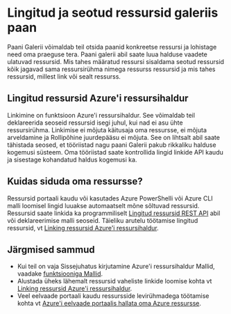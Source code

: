 <properties 
    pageTitle="Lingitud ja seotud ressursid galeriis paan" 
    description="Lugege lisateavet seotud ja lingitud ressursside, mis kuvatakse paan Galerii Azure eelvaade portaali." 
    services="azure-portal" 
    documentationCenter="" 
    authors="adamabdelhamed" 
    manager="wpickett" 
    editor=""/>

<tags 
    ms.service="azure-portal" 
    ms.workload="multiple" 
    ms.tgt_pltfrm="na" 
    ms.devlang="na" 
    ms.topic="article" 
    ms.date="07/16/2015" 
    ms.author="adamab"/>

# <a name="related-and-linked-resources-in-the-tile-gallery"></a>Lingitud ja seotud ressursid galeriis paan

Paani Galerii võimaldab teil otsida paanid konkreetse ressursi ja lohistage need oma praeguse tera. Paani galerii abil saate luua halduse vaadete ulatuvad ressursid. Mis tahes määratud ressursi sisaldama seotud ressursid kõik jagavad sama ressursirühma nimega ressurss ressursid ja mis tahes ressursid, millest link või sealt ressurss.

## <a name="linked-resources-in-azure-resource-manager"></a>Lingitud ressursid Azure'i ressursihaldur

Linkimine on funktsioon Azure'i ressursihaldur.  See võimaldab teil deklareerida seoseid ressursid isegi juhul, kui nad ei asu ühte ressursirühma. Linkimise ei mõjuta käitusaja oma ressursse, ei mõjuta arveldamine ja Rollipõhine juurdepääsu ei mõjuta.  See on lihtsalt abil saate tähistada seosed, et tööriistad nagu paani Galerii pakub rikkaliku halduse kogemusi süsteem.  Oma tööriistad saate kontrollida lingid linkide API kaudu ja sisestage kohandatud haldus kogemusi ka. 

## <a name="how-do-i-link-my-resources"></a>Kuidas siduda oma ressursse?

Ressursid portaali kaudu või kasutades Azure PowerShelli või Azure CLI malli loomisel lingid luuakse automaatselt mõne sõltuvad ressursid. Ressursid saate linkida ka programmiliselt [Lingitud ressursid REST API](https://msdn.microsoft.com/library/azure/mt238499.aspx) abil või deklareerimise malli seoseid. Täieliku arutelu töötamise lingitud ressursid, vt [Linking ressursid Azure'i ressursihaldur](../resource-group-link-resources.md).

## <a name="next-steps"></a>Järgmised sammud

- Kui teil on vaja Sissejuhatus kirjutamine Azure'i ressursihaldur Mallid, vaadake [funktsiooniga Mallid](../resource-group-authoring-templates.md).
- Alustada üheks lähemalt ressursid vaheliste linkide loomise kohta vt [Linking ressursid Azure'i ressursihaldur](../resource-group-link-resources.md).
- Veel eelvaade portaali kaudu ressursside levirühmadega töötamise kohta vt [Azure'i eelvaade portaalis hallata oma Azure ressursse](resource-group-portal.md).

